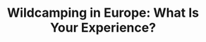 ---
layout: community
category: community
title: "Wildcamping in Europe: What Is Your Experience?"
description: "Wild camping in Europe. What is your experience? Wildcamping illegal yes, but there are several Free Forests where it is allowed anyway. Pitch your tent whereever you want."
isTopLevel: false
isSingleLevel: false
isArticle: false
datePublished: 2022-06-13 14:15:00 +0300
dateModified: 2022-06-13 14:15:00 +0300
published: false
---